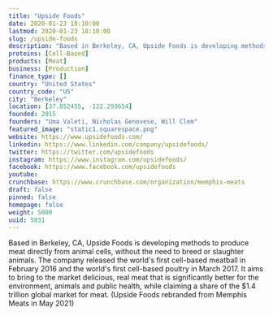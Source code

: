 ```yaml
---
title: "Upside Foods"
date: 2020-01-23 18:10:00
lastmod: 2020-01-23 18:10:00
slug: /upside-foods
description: "Based in Berkeley, CA, Upside Foods is developing methods to produce meat directly from animal cells, without the need to breed or slaughter animals. The company released the world's first cell-based meatball in February 2016 and the world's first cell-based poultry in March 2017. It aims to bring to the market delicious, real meat that is significantly better for the environment, animals and public health, while claiming a share of the $1.4 trillion global market for meat. (Upside Foods rebranded from Memphis Meats in May 2021)"
proteins: [Cell-Based]
products: [Meat]
business: [Production]
finance_type: []
country: "United States"
country_code: "US"
city: "Berkeley"
location: [37.852455, -122.293654]
founded: 2015
founders: "Uma Valeti, Nicholas Genovese, Will Clem"
featured_image: "static1.squarespace.png"
website: https://www.upsidefoods.com/
linkedin: https://www.linkedin.com/company/upsidefoods/
twitter: https://twitter.com/upsidefoods
instagram: https://www.instagram.com/upsidefoods/
facebook: https://www.facebook.com/upsidefoods
youtube: 
crunchbase: https://www.crunchbase.com/organization/memphis-meats
draft: false
pinned: false
homepage: false
weight: 5000
uuid: 5831
---
```

Based in Berkeley, CA, Upside Foods is developing methods to produce meat directly from animal cells, without the need to breed or slaughter animals. The company released the world's first cell-based meatball in February 2016 and the world's first cell-based poultry in March 2017. It aims to bring to the market delicious, real meat that is significantly better for the environment, animals and public health, while claiming a share of the $1.4 trillion global market for meat. (Upside Foods rebranded from Memphis Meats in May 2021)
